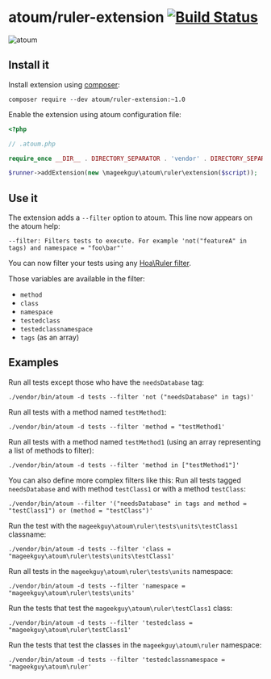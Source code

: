 # atoum/ruler-extension [![Build Status](https://travis-ci.org/atoum/ruler-extension.svg?branch=master)](https://travis-ci.org/atoum/ruler-extension)

![atoum](http://downloads.atoum.org/images/logo.png)

## Install it

Install extension using [composer](https://getcomposer.org):

```
composer require --dev atoum/ruler-extension:~1.0
```

Enable the extension using atoum configuration file:

```php
<?php

// .atoum.php

require_once __DIR__ . DIRECTORY_SEPARATOR . 'vendor' . DIRECTORY_SEPARATOR . 'autoload.php';

$runner->addExtension(new \mageekguy\atoum\ruler\extension($script));
```

## Use it

The extension adds a `--filter` option to atoum. This line now appears on the atoum help:

```
--filter: Filters tests to execute. For example 'not("featureA" in tags) and namespace = "foo\bar"'
```

You can now filter your tests using any [Hoa\Ruler filter](https://github.com/hoaproject/Ruler).

Those variables are available in the filter:

* `method`
* `class`
* `namespace`
* `testedclass`
* `testedclassnamespace`
* `tags` (as an array)

## Examples

Run all tests except those who have the `needsDatabase` tag:

```
./vendor/bin/atoum -d tests --filter 'not ("needsDatabase" in tags)'
```

Run all tests with a method named `testMethod1`:

```
./vendor/bin/atoum -d tests --filter 'method = "testMethod1'
```


Run all tests with a method named `testMethod1` (using an array representing a list of methods to filter):

```
./vendor/bin/atoum -d tests --filter 'method in ["testMethod1"]'
```


You can also define more complex filters like this: Run all tests tagged `needsDatabase` and with method `testClass1` or with a method `testClass`:

```
./vendor/bin/atoum --filter '("needsDatabase" in tags and method = "testClass1") or (method = "testClass")'
```


Run the test with the `mageekguy\atoum\ruler\tests\units\testClass1` classname:

```
./vendor/bin/atoum -d tests --filter 'class = "mageekguy\atoum\ruler\tests\units\testClass1'
```


Run all tests in the `mageekguy\atoum\ruler\tests\units` namespace:

```
./vendor/bin/atoum -d tests --filter 'namespace = "mageekguy\atoum\ruler\tests\units'
```


Run the tests that test the `mageekguy\atoum\ruler\testClass1` class:

```
./vendor/bin/atoum -d tests --filter 'testedclass = "mageekguy\atoum\ruler\testClass1'
```

Run the tests that test the classes in the `mageekguy\atoum\ruler` namespace:

```
./vendor/bin/atoum -d tests --filter 'testedclassnamespace = "mageekguy\atoum\ruler'
```
